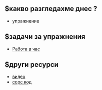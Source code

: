 ## $какво разгледахме днес ?
- упражнение

## $задачи за упражнения
- [Работа в час](https://github.com/mihail-petrov/netit-webdev-java/tree/master/2022-2023/%40semester_1/week-10-1/cw)

## $други ресурси
- [видео](https://drive.google.com/file/d/1OexGhuoN7YLkQiNjN1aS_9198qiVcZXG/view?usp=sharing)
- [сорс код](https://github.com/mihail-petrov/netit-webdev-java/tree/master/2022-2023/%40semester_1/week-09-2/source)